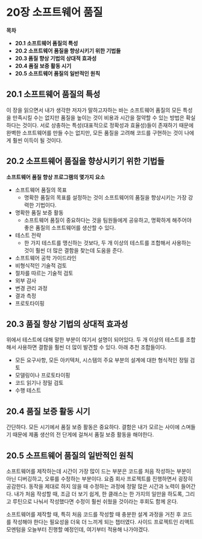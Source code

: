# 20장 소프트웨어 품질

**목차**

- **20.1 소프트웨어 품질의 특성**
- **20.2 소프트웨어 품질을 향상시키기 위한 기법들**
- **20.3 품질 향상 기법의 상대적 효과성**
- **20.4 품질 보증 활동 시기**
- **20.5 소프트웨어 품질의 일반적인 원칙**

## 20.1 소프트웨어 품질의 특성

이 장을 읽으면서 내가 생각한 저자가 말하고자하는 바는 소프트웨어 품질의 모든 특성을 만족시킬 수는 없지만 품질을 높이는 것이 비용과 시간을 절약할 수 있는 방법은 확실하다는 것이다. 서로 상충하는 특성(대표적으로 정확성과 효율성)들이 존재하기 때문에 완벽한 소프트웨어를 만들 수는 없지만, 모든 품질을 고려해 코드를 구현하는 것이 나에게 훨씬 이득이 될 것이다.

## 20.2 소프트웨어 품질을 향상시키기 위한 기법들

**소프트웨어 품질 향상 프로그램의 몇가지 요소**

- 소프트웨어 품질의 목표
  - 명확한 품질의 목표를 설정하는 것이 소프트웨어의 품질을 향상시키는 가장 강력한 기법이다.
- 명확한 품질 보증 활동
  - 소프트웨어 품질이 중요하다는 것을 팀원들에게 공유하고, 명확하게 해주어야 좋은 품질의 소프트웨어를 생산할 수 있다.
- 테스트 전략
  - 한 가지 테스트를 맹신하는 것보다, 두 개 이상의 테스트를 조합해서 사용하는 것이 훨씬 더 많은 결함을 찾는데 도움을 준다.
- 소프트웨어 공학 가이드라인
- 비형식적인 기술적 검토
- 절차를 따르는 기술적 검토
- 외부 감사
- 변경 관리 과정
- 결과 측정
- 프로토타이핑

## 20.3 품질 향상 기법의 상대적 효과성

위에서 테스트에 대해 말한 부분이 여기서 설명이 되어있다. 두 개 이상의 테스트를 조합해서 사용하면 결함을 훨씬 더 많이 발견할 수 있다. 아래 추천 조합들이다.

- 모든 요구사항, 모든 아키텍처, 시스템의 주요 부분의 설계에 대한 형식적인 정밀 검토
- 모델링이나 프로토타이핑
- 코드 읽기나 정밀 검토
- 수행 테스트

## 20.4 품질 보증 활동 시기

간단하다. 모든 시기에서 품질 보증 활동은 중요하다. 결함은 내가 모르는 사이에 스며들기 때문에 제품 생산의 전 단게에 걸쳐서 품질 보증 활동을 해야한다.

## 20.5 소프트웨어 품질의 일반적인 원칙

소프트웨어를 제작하는데 시간이 가장 많이 드는 부분은 코드를 처음 작성하는 부분이 아닌 디버깅하고, 오류를 수정하는 부분이다. 요즘 회사 프로젝트를 진행하면서 굉장히 공감한다. 동작을 제대로 하지 않을 때 수정하는 과정에 정말 많은 시간과 노력이 들어간다. 내가 처음 작성할 때, 조금 더 보기 쉽게, 한 클래스는 한 가지의 일만을 하도록, 그리고 루틴으로 나눠서 작성했다면 수정이 훨씬 쉬웠을 것이라는 후회도 함께 온다.

소프트웨어를 제작할 때, 특히 처음 코드를 작성할 때 충분한 설계 과정을 거친 후 코드를 작성해야 한다는 필요성을 더욱 더 느끼게 되는 챕터였다. 사이드 프로젝트인 리액트 모멘텀을 오늘부터 진행할 예정인데, 여기부터 적용해 나가야겠다.
